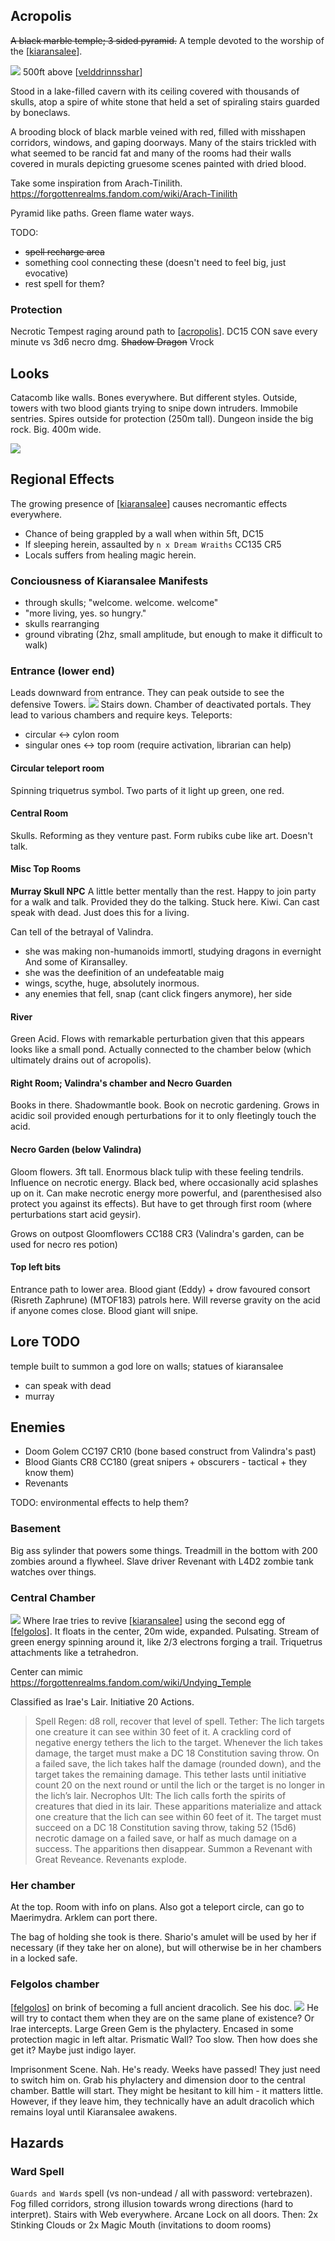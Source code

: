 ## Acropolis
~~A black marble temple; 3 sided pyramid.~~
A temple devoted to the worship of the [[kiaransalee]].

![](acropolis-floating.jpg)
500ft above [[velddrinnsshar]]

Stood in a lake-filled cavern with its ceiling covered with thousands of skulls, atop a spire of white stone that held a set of spiraling stairs guarded by boneclaws.

A brooding block of black marble veined with red, filled with misshapen corridors, windows, and gaping doorways. Many of the stairs trickled with what seemed to be rancid fat and many of the rooms had their walls covered in murals depicting gruesome scenes painted with dried blood.

Take some inspiration from Arach-Tinilith.
https://forgottenrealms.fandom.com/wiki/Arach-Tinilith

Pyramid like paths. Green flame water ways.

TODO:
- ~~spell recharge area~~
- something cool connecting these (doesn't need to feel big, just evocative)
- rest spell for them?

### Protection
Necrotic Tempest raging around path to [[acropolis]]. DC15 CON save every minute vs 3d6 necro dmg.
~~Shadow Dragon~~
Vrock

## Looks
Catacomb like walls. Bones everywhere. But different styles.
Outside, towers with two blood giants trying to snipe down intruders. Immobile sentries.
Spires outside for protection (250m tall). Dungeon inside the big rock. Big. 400m wide.

![](acropolis-inside-1.jpg)

## Regional Effects
The growing presence of [[kiaransalee]] causes necromantic effects everywhere.

- Chance of being grappled by a wall when within 5ft, DC15
- If sleeping herein, assaulted by `n x Dream Wraiths` CC135 CR5
- Locals suffers from healing magic herein.

### Conciousness of Kiaransalee Manifests
- through skulls; "welcome. welcome. welcome"
- "more living, yes. so hungry."
- skulls rearranging
- ground vibrating (2hz, small amplitude, but enough to make it difficult to walk)

### Entrance (lower end)
Leads downward from entrance. They can peak outside to see the defensive Towers.
![](acropolis-entrance.jpg)
Stairs down. Chamber of deactivated portals. They lead to various chambers and require keys.
Teleports:
- circular <-> cylon room
- singular ones <-> top room (require activation, librarian can help)

#### Circular teleport room
Spinning triquetrus symbol. Two parts of it light up green, one red.

#### Central Room
Skulls. Reforming as they venture past. Form rubiks cube like art.
Doesn't talk.

#### Misc Top Rooms
**Murray Skull NPC**
A little better mentally than the rest. Happy to join party for a walk and talk.
Provided they do the talking. Stuck here. Kiwi.
Can cast speak with dead. Just does this for a living.

Can tell of the betrayal of Valindra.
- she was making non-humanoids immortl, studying dragons in evernight
And some of Kiransalley.
- she was the deefinition of an undefeatable maig
- wings, scythe, huge, absolutely inormous.
- any enemies that fell, snap (cant click fingers anymore), her side

#### River
Green Acid. Flows with remarkable perturbation given that this appears looks like a small pond.
Actually connected to the chamber below (which ultimately drains out of acropolis).

#### Right Room; Valindra's chamber and Necro Guarden
Books in there. Shadowmantle book.
Book on necrotic gardening. Grows in acidic soil provided enough perturbations for it to only fleetingly touch the acid.

#### Necro Garden (below Valindra)
Gloom flowers. 3ft tall. Enormous black tulip with these feeling tendrils.
Influence on necrotic energy. Black bed, where occasionally acid splashes up on it.
Can make necrotic energy more powerful, and (parenthesised also protect you against its effects).
But have to get through first room (where perturbations start acid geysir).

Grows on outpost
Gloomflowers CC188 CR3 (Valindra's garden, can be used for necro res potion)

#### Top left bits
Entrance path to lower area.
Blood giant (Eddy) + drow favoured consort (Risreth Zaphrune) (MTOF183) patrols here.
Will reverse gravity on the acid if anyone comes close. Blood giant will snipe.

## Lore TODO
temple built to summon a god
lore on walls; statues of kiaransalee

- can speak with dead
- murray

## Enemies
- Doom Golem CC197 CR10 (bone based construct from Valindra's past)
- Blood Giants CR8 CC180 (great snipers + obscurers - tactical + they know them)
- Revenants

TODO: environmental effects to help them?

### Basement
Big ass sylinder that powers some things. Treadmill in the bottom with 200 zombies around a flywheel.
Slave driver Revenant with L4D2 zombie tank watches over things.

### Central Chamber
![](shar-chamber.jpg)
Where Irae tries to revive [[kiaransalee]] using the second egg of [[felgolos]].
It floats in the center, 20m wide, expanded. Pulsating.
Stream of green energy spinning around it, like 2/3 electrons forging a trail.
Triquetrus attachments like a tetrahedron.

Center can mimic https://forgottenrealms.fandom.com/wiki/Undying_Temple

Classified as Irae's Lair. Initiative 20 Actions.
> Spell Regen: d8 roll, recover that level of spell.
> Tether: The lich targets one creature it can see within 30 feet of it. A crackling cord of negative energy tethers the lich to the target. Whenever the lich takes damage, the target must make a DC 18 Constitution saving throw. On a failed save, the lich takes half the damage (rounded down), and the target takes the remaining damage. This tether lasts until initiative count 20 on the next round or until the lich or the target is no longer in the lich’s lair.
> Necrophos Ult: The lich calls forth the spirits of creatures that died in its lair. These apparitions materialize and attack one creature that the lich can see within 60 feet of it. The target must succeed on a DC 18 Constitution saving throw, taking 52 (15d6) necrotic damage on a failed save, or half as much damage on a success. The apparitions then disappear.
> Summon a Revenant with Great Reveance. Revenants explode.

### Her chamber
At the top. Room with info on plans.
Also got a teleport circle, can go to Maerimydra.
Arklem can port there.

The bag of holding she took is there. Shario's amulet will be used by her if necessary (if they take her on alone), but will otherwise be in her chambers in a locked safe.

### Felgolos chamber
[[felgolos]] on brink of becoming a full ancient dracolich. See his doc.
![](felgolos-chamber.jpg)
He will try to contact them when they are on the same plane of existence? Or Irae intercepts.
Large Green Gem is the phylactery. Encased in some protection magic in left altar.
Prismatic Wall? Too slow. Then how does she get it?
Maybe just indigo layer.

Imprisonment Scene. Nah. He's ready. Weeks have passed!
They just need to switch him on. Grab his phylactery and dimension door to the central chamber.
Battle will start. They might be hesitant to kill him - it matters little.
However, if they leave him, they technically have an adult dracolich which remains loyal until Kiaransalee awakens.

## Hazards
### Ward Spell
`Guards and Wards` spell (vs non-undead / all with password: vertebrazen).
Fog filled corridors, strong illusion towards wrong directions (hard to interpret).
Stairs with Web everywhere.
Arcane Lock on all doors.
Then:
2x Stinking Clouds or 2x Magic Mouth (invitations to doom rooms)

[//begin]: # "Autogenerated link references for markdown compatibility"
[kiaransalee]: ../deities/kiaransalee "Kiaransalee"
[velddrinnsshar]: velddrinnsshar "V'elddrinnsshar"
[acropolis]: acropolis "acropolis"
[felgolos]: ../npcs/felgolos "Felgolos"
[//end]: # "Autogenerated link references"
